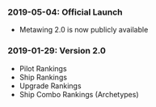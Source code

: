 ### 2019-05-04: Official Launch

* Metawing 2.0 is now publicly available

### 2019-01-29: Version 2.0

* Pilot Rankings
* Ship Rankings
* Upgrade Rankings
* Ship Combo Rankings (Archetypes)